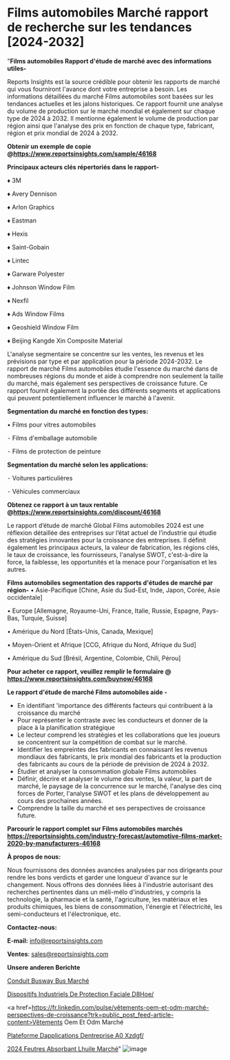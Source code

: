 # Films automobiles Marché rapport de recherche sur les tendances [2024-2032]

"<strong>Films automobiles Rapport d'étude de marché avec des informations utiles-</strong>

Reports Insights est la source crédible pour obtenir les rapports de marché qui vous fourniront l'avance dont votre entreprise a besoin. Les informations détaillées du marché Films automobiles sont basées sur les tendances actuelles et les jalons historiques. Ce rapport fournit une analyse du volume de production sur le marché mondial et également sur chaque type de 2024 à 2032. Il mentionne également le volume de production par région ainsi que l'analyse des prix en fonction de chaque type, fabricant, région et prix mondial de 2024 à 2032.

<strong><b>Obtenir un exemple de copie @</b></strong><a href=https://www.reportsinsights.com/sample/46168><strong><b>https://www.reportsinsights.com/sample/46168</b></strong></a>

<b>Principaux acteurs clés répertoriés dans le rapport-</b>

<b> </b>♦ 3M

♦ Avery Dennison

♦ Arlon Graphics

♦ Eastman

♦ Hexis

♦ Saint-Gobain

♦ Lintec

♦ Garware Polyester

♦ Johnson Window Film

♦ Nexfil

♦ Ads Window Films

♦ Geoshield Window Film

♦ Beijing Kangde Xin Composite Material

L'analyse segmentaire se concentre sur les ventes, les revenus et les prévisions par type et par application pour la période 2024-2032. Le rapport de marché Films automobiles étudie l'essence du marché dans de nombreuses régions du monde et aide à comprendre non seulement la taille du marché, mais également ses perspectives de croissance future. Ce rapport fournit également la portée des différents segments et applications qui peuvent potentiellement influencer le marché à l'avenir.

<strong>Segmentation du marché en fonction des types:</strong>

• Films pour vitres automobiles

⁃ Films d'emballage automobile

⁃ Films de protection de peinture

<strong>Segmentation du marché selon les applications:</strong>


⁃ Voitures particulières

⁃ Véhicules commerciaux

<strong><b>Obtenez ce rapport à un taux rentable @</b></strong><a href=https://www.reportsinsights.com/discount/46168><strong><b>https://www.reportsinsights.com/discount/46168</b></strong></a>

Le rapport d’étude de marché Global Films automobiles 2024 est une réflexion détaillée des entreprises sur l’état actuel de l’industrie qui étudie des stratégies innovantes pour la croissance des entreprises. Il définit également les principaux acteurs, la valeur de fabrication, les régions clés, le taux de croissance, les fournisseurs, l'analyse SWOT, c'est-à-dire la force, la faiblesse, les opportunités et la menace pour l'organisation et les autres.

<strong>Films automobiles segmentation des rapports d'études de marché par région-</strong>
• Asie-Pacifique [Chine, Asie du Sud-Est, Inde, Japon, Corée, Asie occidentale]

• Europe [Allemagne, Royaume-Uni, France, Italie, Russie, Espagne, Pays-Bas, Turquie, Suisse]

• Amérique du Nord [États-Unis, Canada, Mexique]

• Moyen-Orient et Afrique [CCG, Afrique du Nord, Afrique du Sud]

• Amérique du Sud [Brésil, Argentine, Colombie, Chili, Pérou]

<strong>Pour acheter ce rapport, veuillez remplir le formulaire @   <a href=https://www.reportsinsights.com/buynow/46168>https://www.reportsinsights.com/buynow/46168</a></strong>

<strong>Le rapport d'étude de marché Films automobiles aide -</strong>
<ul>
  <li>En identifiant 'importance des différents facteurs qui contribuent à la croissance du marché</li>
  <li>Pour représenter le contraste avec les conducteurs et donner de la place à la planification stratégique</li>
  <li>Le lecteur comprend les stratégies et les collaborations que les joueurs se concentrent sur la compétition de combat sur le marché.</li>
  <li>Identifier les empreintes des fabricants en connaissant les revenus mondiaux des fabricants, le prix mondial des fabricants et la production des fabricants au cours de la période de prévision de 2024 à 2032.</li>
  <li>Étudier et analyser la consommation globale Films automobiles</li>
  <li>Définir, décrire et analyser le volume des ventes, la valeur, la part de marché, le paysage de la concurrence sur le marché, l'analyse des cinq forces de Porter, l'analyse SWOT et les plans de développement au cours des prochaines années.</li>
  <li>Comprendre la taille du marché et ses perspectives de croissance future.</li>
</ul>

<strong>Parcourir le rapport complet sur Films automobiles marchés <a href=https://reportsinsights.com/industry-forecast/automotive-films-market-2020-by-manufacturers-46168>https://reportsinsights.com/industry-forecast/automotive-films-market-2020-by-manufacturers-46168</a></strong>

<strong>À propos de nous:</strong>

Nous fournissons des données avancées analysées par nos dirigeants pour rendre les bons verdicts et garder une longueur d'avance sur le changement. Nous offrons des données liées à l'industrie autorisant des recherches pertinentes dans un méli-mélo d'industries, y compris la technologie, la pharmacie et la santé, l'agriculture, les matériaux et les produits chimiques, les biens de consommation, l'énergie et l'électricité, les semi-conducteurs et l'électronique, etc.

<strong>Contactez-nous:</strong>

<strong>E-mail:</strong> <a href=mailto:info@reportsinsights.com>info@reportsinsights.com</a>

<strong>Ventes</strong>: <a href=mailto:sales@reportsinsights.com>sales@reportsinsights.com</a>

<strong>Unsere anderen Berichte</strong>

<a href=https://www.linkedin.com/pulse/conduit-busway-bus-march%C3%A9-2024-2032-rapport-vijse/>Conduit Busway Bus Marché</a>

<a href=https://www.linkedin.com/pulse/dispositifs-industriels-de-protection-faciale-d8hoe/>Dispositifs Industriels De Protection Faciale D8Hoe/</a>

<a href=https://fr.linkedin.com/pulse/vêtements-oem-et-odm-marché-perspectives-de-croissance?trk=public_post_feed-article-content>Vêtements Oem Et Odm Marché</a>

<a href=https://www.linkedin.com/pulse/plateforme-dapplications-dentreprise-%C3%A0-xzdgf/>Plateforme Dapplications Dentreprise A0 Xzdgf/</a>

<a href=https://www.linkedin.com/pulse/2024-feutres-absorbant-lhuile-march%C3%A9-analyse-mmsuc/>2024 Feutres Absorbant Lhuile Marché</a>"
![image](https://github.com/daminid12/RImarket/assets/158430485/2b26d765-cbcc-40f0-be6d-25ff7fff3216)
